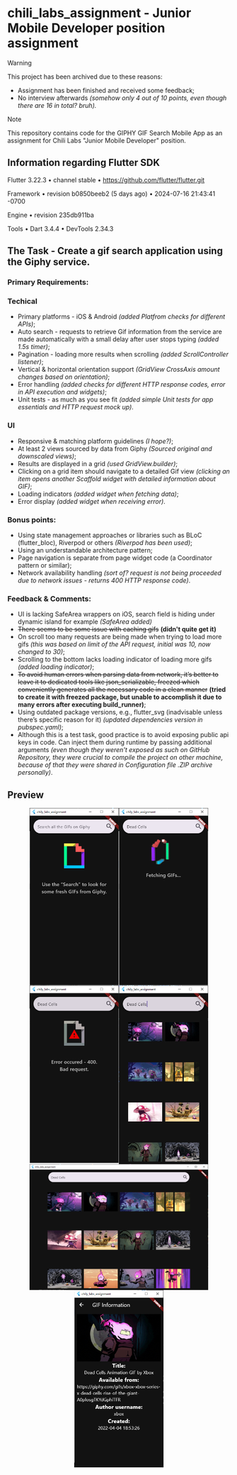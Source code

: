 # chili_labs_assignment - Junior Mobile Developer position assignment

> [!WARNING]
> This project has been archived due to these reasons:
> - Assignment has been finished and received some feedback;
> - No interview afterwards _(somehow only 4 out of 10 points, even though there are 16 in total? bruh)._

> [!NOTE]
> This repository contains code for the GIPHY GIF Search Mobile App as an assignment for Chili Labs "Junior Mobile Developer" position.

## Information regarding Flutter SDK
Flutter 3.22.3 • channel stable • https://github.com/flutter/flutter.git

Framework • revision b0850beeb2 (5 days ago) • 2024-07-16 21:43:41 -0700

Engine • revision 235db911ba

Tools • Dart 3.4.4 • DevTools 2.34.3

## The Task - Create a gif search application using the Giphy service.

### Primary Requirements:

### Techical
- Primary platforms - iOS & Android _(added Platfrom checks for different APIs)_;
- Auto search - requests to retrieve Gif information from the service are made automatically with a small delay after user stops typing _(added 1.5s timer)_;
- Pagination - loading more results when scrolling _(added ScrollController listener)_;
- Vertical & horizontal orientation support _(GridView CrossAxis amount changes based on orientation)_;
- Error handling _(added checks for different HTTP response codes, error in API execution and widgets)_;
- Unit tests - as much as you see fit _(added simple Unit tests for app essentials and HTTP request mock up)_.

### UI
- Responsive & matching platform guidelines _(I hope?)_;
- At least 2 views sourced by data from Giphy _(Sourced original and downscaled views)_;
- Results are displayed in a grid _(used GridView.builder)_;
- Clicking on a grid item should navigate to a detailed Gif view _(clicking an item opens another Scaffold widget with detailed information about GIF)_;
- Loading indicators _(added widget when fetching data)_;
- Error display _(added widget when receiving error)_.

### Bonus points:
- Using state management approaches or libraries such as BLoC (flutter_bloc), Riverpod or others _(Riverpod has been used)_;
- Using an understandable architecture pattern;
- Page navigation is separate from page widget code (a Coordinator pattern or similar);
- Network availability handling _(sort of? request is not being proceeded due to network issues - returns 400 HTTP response code)_.

### Feedback & Comments:
- UI is lacking SafeArea wrappers on iOS, search field is hiding under dynamic island for example _(SafeArea added)_
- ~~There seems to be some issue with caching gifs~~ **(didn't quite get it)**
- On scroll too many requests are being made when trying to load more gifs _(this was based on limit of the API request, initial was 10, now changed to 30)_;
- Scrolling to the bottom lacks loading indicator of loading more gifs _(added loading indicator)_;
- ~~To avoid human errors when parsing data from network, it’s better to leave it to dedicated tools like json_serializable, freezed which conveniently generates all the necessary code in a clean manner~~ **(tried to create it with freezed package, but unable to accomplish it due to many errors after executing build_runner)**;
- Using outdated package versions, e.g., flutter_svg (inadvisable unless there’s specific reason for it) _(updated dependencies version in pubspec.yaml)_;
- Although this is a test task, good practice is to avoid exposing public api keys in code. Can inject them during runtime by passing additional arguments _(even though they weren't exposed as such on GitHub Repository, they were crucial to compile the project on other machine, because of that they were shared in Configuration file .ZIP archive personally)_.

## Preview

<div style="display: flex; justify-content: center; flex-wrap:wrap;">
    <img alt="Image of app landing page" src='assets/readme_images/App_landing_page.png' width="40%" height="40%"/>
    <img alt="Image of app data fetching page" src='assets/readme_images/App_fetching.png' width="40%" height="40%"/>
    <img alt="Image of app error page" src='assets/readme_images/App_error.png' width="40%" height="40%"/>
    <img alt="Image of app page with data (portrait)" src='assets/readme_images/App_success.png' width="40%" height="40%"/>
    <img alt="Image of app page with data (landscape)" src='assets/readme_images/App_success_landscape.png' width="80%" height="80%"/>
    <img alt="Image of app detailed giphy page" src='assets/readme_images/App_detailed_giphy.png' width="40%" height="40%"/>
</div>
